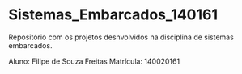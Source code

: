 # Sistemas_Embarcados_140161
Repositório com os projetos desnvolvidos na disciplina de sistemas embarcados.

Aluno: Filipe de Souza Freitas
Matrícula: 140020161
